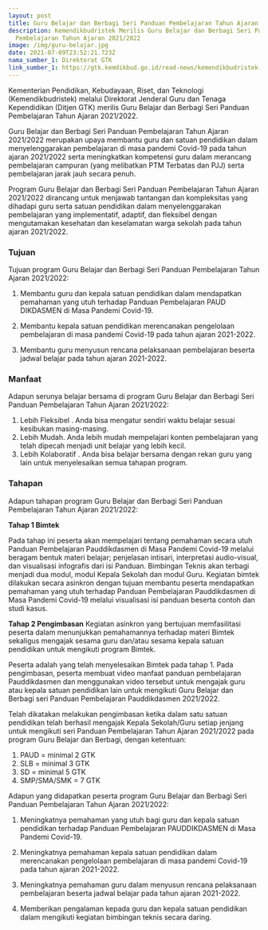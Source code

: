 ```yaml
---
layout: post
title: Guru Belajar dan Berbagi Seri Panduan Pembelajaran Tahun Ajaran 2021/2022
description: Kemendikbudristek Merilis Guru Belajar dan Berbagi Seri Panduan
  Pembelajaran Tahun Ajaran 2021/2022
image: /img/guru-belajar.jpg
date: 2021-07-09T23:52:21.723Z
nama_sumber_1: Direktorat GTK
link_sumber_1: https://gtk.kemdikbud.go.id/read-news/kemendikbudristek-merilis-guru-belajar-dan-berbagi-seri-panduan-pembelajaran-tahun-ajaran-20212022
---
```

Kementerian Pendidikan, Kebudayaan, Riset, dan Teknologi (Kemendikbudristek) melalui Direktorat Jenderal Guru dan Tenaga Kependidikan (Ditjen GTK) merilis Guru Belajar dan Berbagi Seri Panduan Pembelajaran Tahun Ajaran 2021/2022.


Guru Belajar dan Berbagi Seri Panduan Pembelajaran Tahun Ajaran 2021/2022 merupakan upaya membantu guru dan satuan pendidikan dalam menyelenggarakan pembelajaran di masa pandemi Covid-19 pada tahun ajaran 2021/2022 serta meningkatkan kompetensi guru dalam merancang pembelajaran campuran (yang melibatkan PTM Terbatas dan PJJ) serta pembelajaran jarak jauh secara penuh.


Program Guru Belajar dan Berbagi Seri Panduan Pembelajaran Tahun Ajaran 2021/2022 dirancang untuk menjawab tantangan dan kompleksitas yang dihadapi guru serta satuan pendidikan dalam menyelenggarakan pembelajaran yang implementatif, adaptif, dan fleksibel dengan mengutamakan kesehatan dan keselamatan warga sekolah pada tahun ajaran 2021/2022.

### Tujuan

Tujuan program Guru Belajar dan Berbagi Seri Panduan Pembelajaran Tahun Ajaran 2021/2022:

1. Membantu guru dan kepala satuan pendidikan dalam mendapatkan pemahaman yang utuh terhadap Panduan Pembelajaran PAUD DIKDASMEN di Masa Pandemi Covid-19.

2. Membantu kepala satuan pendidikan merencanakan pengelolaan pembelajaran di masa pandemi Covid-19 pada tahun ajaran 2021-2022.
3. Membantu guru menyusun rencana pelaksanaan pembelajaran beserta jadwal belajar pada tahun ajaran 2021-2022.

### Manfaat
Adapun serunya belajar bersama di program Guru Belajar dan Berbagi Seri Panduan Pembelajaran Tahun Ajaran 2021/2022:
1. Lebih Fleksibel. Anda bisa mengatur sendiri waktu belajar sesuai kesibukan masing-masing.
2. Lebih Mudah. Anda lebih mudah mempelajari konten pembelajaran yang telah dipecah menjadi unit belajar yang lebih kecil.
3. Lebih Kolaboratif. Anda bisa belajar bersama dengan rekan guru yang lain untuk menyelesaikan semua tahapan program.

### Tahapan
Adapun tahapan program Guru Belajar dan Berbagi Seri Panduan Pembelajaran Tahun Ajaran 2021/2022:

**Tahap 1 Bimtek**
Pada tahap ini peserta akan mempelajari tentang pemahaman secara utuh Panduan Pembelajaran Pauddikdasmen di Masa Pandemi Covid-19 melalui beragam bentuk materi belajar; penjelasan intisari, interpretasi audio-visual, dan visualisasi infografis dari isi Panduan. Bimbingan Teknis akan terbagi menjadi dua modul, modul Kepala Sekolah dan modul Guru. Kegiatan bimtek dilakukan secara asinkron dengan tujuan membantu peserta mendapatkan pemahaman yang utuh terhadap Panduan Pembelajaran Pauddikdasmen di Masa Pandemi Covid-19 melalui visualisasi isi panduan beserta contoh dan studi kasus.

**Tahap 2 Pengimbasan**
Kegiatan asinkron yang bertujuan memfasilitasi peserta dalam menunjukkan pemahamannya terhadap materi Bimtek sekaligus mengajak sesama guru dan/atau sesama kepala satuan pendidikan untuk mengikuti program Bimtek.


Peserta adalah yang telah menyelesaikan Bimtek pada tahap 1. Pada pengimbasan, peserta membuat video manfaat panduan pembelajaran Pauddikdasmen dan menggunakan video tersebut untuk mengajak guru atau kepala satuan pendidikan lain untuk mengikuti Guru Belajar dan Berbagi seri Panduan Pembelajaran Pauddikdasmen 2021/2022.


Telah dikatakan melakukan pengimbasan ketika dalam satu satuan pendidikan telah berhasil mengajak Kepala Sekolah/Guru setiap jenjang untuk mengikuti seri Panduan Pembelajaran Tahun Ajaran 2021/2022 pada program Guru Belajar dan Berbagi, dengan ketentuan:

1. PAUD = minimal 2 GTK
2. SLB = minimal 3 GTK
3. SD = minimal 5 GTK
4. SMP/SMA/SMK = 7 GTK

Adapun yang didapatkan peserta program Guru Belajar dan Berbagi Seri Panduan Pembelajaran Tahun Ajaran 2021/2022:

1. Meningkatnya pemahaman yang utuh bagi guru dan kepala satuan pendidikan terhadap Panduan Pembelajaran PAUDDIKDASMEN di Masa Pandemi Covid-19.

2. Meningkatnya pemahaman kepala satuan pendidikan dalam merencanakan pengelolaan pembelajaran di masa pandemi Covid-19 pada tahun ajaran 2021-2022.

3. Meningkatnya pemahaman guru dalam menyusun rencana pelaksanaan pembelajaran beserta jadwal belajar pada tahun ajaran 2021-2022.
4. Memberikan pengalaman kepada guru dan kepala satuan pendidikan dalam mengikuti kegiatan bimbingan teknis secara daring.